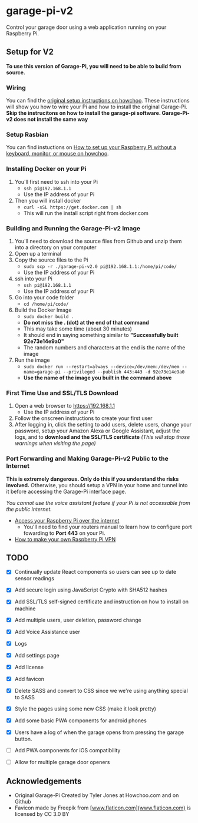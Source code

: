 # garage-pi-v2

Control your garage door using a web application running on your Raspberry Pi.

## Setup for V2
**To use this version of Garage-Pi, you will need to be able to build from source.**

### Wiring
You can find the [original setup instructions on howchoo](https://howchoo.com/g/yznmzmuxywu/how-to-control-your-garage-door-from-your-phone-using-a-raspberry-pi). These instructions will show you how to wire your Pi and how to install the original Garage-Pi.
**Skip the instrucitons on how to install the garage-pi software. Garage-Pi-v2 does not install the same way**

### Setup Rasbian
You can find instuctions on [How to set up your Raspberry Pi without a keyboard, monitor, or mouse on howchoo](https://howchoo.com/g/mzgzy2mwowj/how-to-set-up-raspberry-pi-without-keyboard-monitor-mouse).

### Installing Docker on your Pi
1. You'll first need to ssh into your Pi
   - ```ssh pi@192.168.1.1```
   - Use the IP address of your Pi
1. Then you will install docker
   - ```curl -sSL https://get.docker.com | sh```
   - This will run the install script right from docker.com

### Building and Running the Garage-Pi-v2 Image
1. You'll need to download the source files from Github and unzip them into a directory on your computer
1. Open up a terminal
1. Copy the source files to the Pi
   - ```sudo scp -r ./garage-pi-v2.0 pi@192.168.1.1:/home/pi/code/```
   - Use the IP address of your Pi
1. ssh into your Pi
   - ```ssh pi@192.168.1.1```
   - Use the IP address of your Pi
1. Go into your code folder
   - ```cd /home/pi/code/```
1. Build the Docker Image
   - ```sudo docker build .```
   - **Do not miss the . (dot) at the end of that command**
   - This may take some time (about 30 minutes)
   - It should end in saying something similar to **"Successfully built 92e73e14e9a0"**
   - The random numbers and characters at the end is the name of the image
1. Run the image
   - ```sudo docker run --restart=always --device=/dev/mem:/dev/mem --name=garage-pi --privileged --publish 443:443 -d 92e73e14e9a0```
   - **Use the name of the image you built in the command above**
   
### First Time Use and SSL/TLS Download
1. Open a web browser to https://192.168.1.1
   - Use the IP address of your Pi
1. Follow the onscreen instructions to create your first user
1. After logging in, click the setting to add users, delete users, change your password, setup your Amazon Alexa or Google Assistant, adjust the logs, and to **download and the SSL/TLS certificate** *(This will stop those warnings when visiting the page)*

### Port Forwarding and Making Garage-Pi-v2 Public to the Internet
**This is extremely dangerous. Only do this if you understand the risks involved.**
Otherwise, you should setup a VPN in your home and tunnel into it before accessing the Garage-Pi interface page.

*You cannot use the voice assistant feature if your Pi is not accessable from the public internet.*

- [Access your Raspberry Pi over the internet](https://www.raspberrypi.org/documentation/remote-access/access-over-Internet/README.md)
  - You'll need to find your routers manual to learn how to configure port fowarding to **Port 443** on your Pi.
- [How to make your own Raspberry Pi VPN](https://howchoo.com/g/nzu3zdnjzti/raspberry-pi-vpn)

## TODO
- [x] Continually update React components so users can see up to date sensor readings
- [x] Add secure login using JavaScript Crypto with SHA512 hashes
- [x] Add SSL/TLS self-signed certificate and instruction on how to install on machine
- [x] Add multiple users, user deletion, password change
- [x] Add Voice Assistance user
- [x] Logs
- [x] Add settings page
- [x] Add license
- [x] Add favicon
- [x] Delete SASS and convert to CSS since we we're using anything special to SASS
- [x] Style the pages using some new CSS (make it look pretty)
- [x] Add some basic PWA components for android phones
- [x] Users have a log of when the garage opens from pressing the garage button.
- [ ] Add PWA components for iOS compatibility
- [ ] Allow for multiple garage door openers


## Acknowledgements
* Original Garage-Pi Created by Tyler Jones at Howchoo.com and on Github
* Favicon made by Freepik from [www.flaticon.com](www.flaticon.com) is licensed by CC 3.0 BY
